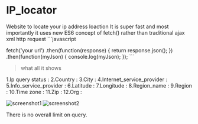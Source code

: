 # IP_locator
Website to locate your ip address loaction
It is super fast and most importantly it uses new ES6 concept of fetch() rather than traditional ajax xml http request ```javascript

fetch('your url')
  .then(function(response) {
    return response.json();
  })
  .then(function(myJson) {
    console.log(myJson);
  }); ```
>what all it shows

1.Ip query status :
2.Country :
3.City :
4.Internet_service_provider :
5.Info_service_provider :
6.Latitude :
7.Longitude :
8.Region_name :
9.Region :
10.Time zone :
11.Zip :
12.Org :

![screenshot1](https://github.com/alikthehacker/IP_locator/blob/master/images/screenshot1.jpg)
![screenshot2](https://github.com/alikthehacker/IP_locator/blob/master/images/screenshot2.jpg)

There is no overall limit on query.
